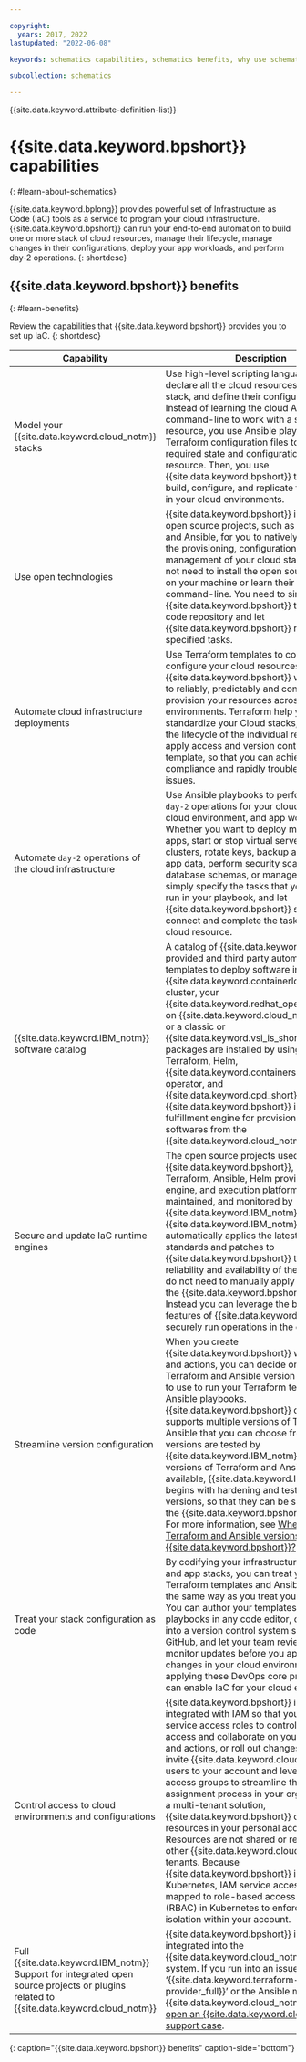 ```yaml
---

copyright:
  years: 2017, 2022
lastupdated: "2022-06-08"

keywords: schematics capabilities, schematics benefits, why use schematics, capabilities

subcollection: schematics

---
```


{{site.data.keyword.attribute-definition-list}}

# {{site.data.keyword.bpshort}} capabilities 
{: #learn-about-schematics} 

{{site.data.keyword.bplong}} provides powerful set of Infrastructure as Code (IaC) tools as a service to program your cloud infrastructure. {{site.data.keyword.bpshort}} can run your end-to-end automation to build one or more stack of cloud resources, manage their lifecycle, manage changes in their configurations, deploy your app workloads, and perform day-2 operations.
{: shortdesc}

## {{site.data.keyword.bpshort}} benefits
{: #learn-benefits}

Review the capabilities that {{site.data.keyword.bpshort}} provides you to set up IaC.
{: shortdesc}

| Capability | Description |
|--------|-------------------------------|
|Model your {{site.data.keyword.cloud_notm}} stacks| Use high-level scripting languages to declare all the cloud resources in your stack, and define their configurations. Instead of learning the cloud API or command-line to work with a specific resource, you use Ansible playbooks and Terraform configuration files to specify the required state and configuration of a cloud resource. Then, you use {{site.data.keyword.bpshort}} to rapidly build, configure, and replicate the resources in your cloud environments.|
|Use open technologies | {{site.data.keyword.bpshort}} integrates open source projects, such as Terraform and Ansible, for you to natively automate the provisioning, configuration, and management of your cloud stacks. You do not need to install the open source projects on your machine or learn their API and command-line. You need to simply point {{site.data.keyword.bpshort}} to your IaC code repository and let {{site.data.keyword.bpshort}} run the specified tasks. |
|Automate cloud infrastructure deployments| Use Terraform templates to codify and configure your cloud resources, and use {{site.data.keyword.bpshort}} workspaces to reliably, predictably and consistently provision your resources across cloud environments. Terraform help you standardize your Cloud stacks, automate the lifecycle of the individual resource, and apply access and version control to the template, so that you can achieve compliance and rapidly troubleshoot the issues. |
|Automate `day-2` operations of the cloud infrastructure| Use Ansible playbooks to perform complex `day-2` operations for your cloud resources, cloud environment, and app workloads. Whether you want to deploy multitiered apps, start or stop virtual servers or clusters, rotate keys, backup and restore app data, perform security scans, manage database schemas, or manage users, simply specify the tasks that you want to run in your playbook, and let {{site.data.keyword.bpshort}} securely connect and complete the tasks on your cloud resource.|
|{{site.data.keyword.IBM_notm}} software catalog| A catalog of {{site.data.keyword.IBM_notm}} provided and third party automation templates to deploy software in your {{site.data.keyword.containerlong_notm}} cluster, your {{site.data.keyword.redhat_openshift_notm}} on {{site.data.keyword.cloud_notm}} cluster, or a classic or {{site.data.keyword.vsi_is_short}}. Software packages are installed by using the built-in Terraform, Helm, {{site.data.keyword.containershort}} operator, and {{site.data.keyword.cpd_short}} capabilities. {{site.data.keyword.bpshort}} is used as the fulfillment engine for provisioning these softwares from the {{site.data.keyword.cloud_notm}} Catalog.|
| Secure and update IaC runtime engines | The open source projects used by {{site.data.keyword.bpshort}}, namely  - Terraform, Ansible, Helm provisioning engine, and execution platform are tested, maintained, and monitored by {{site.data.keyword.IBM_notm}}. {{site.data.keyword.IBM_notm}} automatically applies the latest security standards and patches to {{site.data.keyword.bpshort}} to ensure reliability and availability of the service. You do not need to manually apply updates to the {{site.data.keyword.bpshort}} platform. Instead you can leverage the built-in features of {{site.data.keyword.bpshort}} to securely run operations in the cloud.|
| Streamline version configuration | When you create {{site.data.keyword.bpshort}} workspaces and actions, you can decide on the Terraform and Ansible version that you want to use to run your Terraform templates and Ansible playbooks. {{site.data.keyword.bpshort}} concurrently supports multiple versions of Terraform and Ansible that you can choose from. All versions are tested by {{site.data.keyword.IBM_notm}}. As new versions of Terraform and Ansible become available, {{site.data.keyword.IBM_notm}} begins with hardening and testing these versions, so that they can be supported in the {{site.data.keyword.bpshort}} platform. For more information, see [When are new Terraform and Ansible versions added to {{site.data.keyword.bpshort}}?](/docs/schematics?topic=schematics-faqs#new-versions). |
| Treat your stack configuration as code | By codifying your infrastructure, service and app stacks, you can treat your Terraform templates and Ansible playbooks the same way as you treat your app code. You can author your templates and playbooks in any code editor, check them into a version control system such as GitHub, and let your team review and monitor updates before you apply these changes in your cloud environment. By applying these DevOps core practices, you can enable IaC for your cloud environments. |
| Control access to cloud environments and configurations | {{site.data.keyword.bpshort}} is fully integrated with IAM so that you can use service access roles to control who can access and collaborate on your workspaces and actions, or roll out changes. You can invite {{site.data.keyword.cloud_notm}} users to your account and leverage IAM access groups to streamline the access assignment process in your organization. As a multi-tenant solution, {{site.data.keyword.bpshort}} creates all resources in your personal account. Resources are not shared or reused by other {{site.data.keyword.cloud_notm}} tenants. Because {{site.data.keyword.bpshort}} is built on Kubernetes, IAM service access roles are mapped to role-based access controls (RBAC) in Kubernetes to enforce resource isolation within your account.|
| Full {{site.data.keyword.IBM_notm}} Support for integrated open source projects or plugins related to {{site.data.keyword.cloud_notm}} | {{site.data.keyword.bpshort}} is fully integrated into the {{site.data.keyword.cloud_notm}} support system. If you run into an issue by using the ‘{{site.data.keyword.terraform-provider_full}}’ or the Ansible modules for {{site.data.keyword.cloud_notm}}, you can [open an {{site.data.keyword.cloud_notm}} support case](/docs/get-support?topic=get-support-using-avatar#getting-support).|
{: caption="{{site.data.keyword.bpshort}} benefits" caption-side="bottom"}
